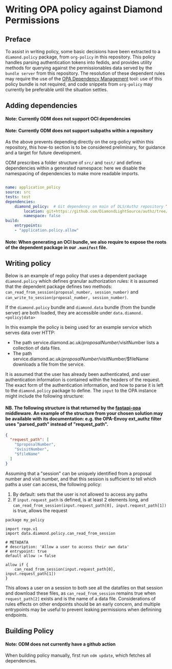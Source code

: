 # Writing OPA policy against Diamond Permissions

## Preface

To assist in writing policy, some basic decisions have been extracted to a `diamond.policy` package, from `org-policy` in this repository. This policy handles parsing authentication tokens into fedids, and provides utility methods for querying against the permissionables data served by the `bundle server` from this repository. The resolution of these dependent rules may require the use of the [OPA Dependency Management](https://github.com/johanfylling/opa-dependency-manager/) tool: use of this policy bundle is not required, and code snippets from `org-policy` may currently be preferable until the situation settles.

## Adding dependencies

#### Note: Currently ODM does not support OCI dependencies
#### Note: Currently ODM does not support subpaths within a repository

As the above prevents depending directly on the org-policy within this repository, this how-to section is to be considered preliminary, for guidance and a target for future development.

ODM prescribes a folder structure of `src/` and `test/` and defines dependencies within a generated namespace: here we disable the namespacing of dependencies to make more readable imports.

```yaml

name: application_policy
source: src
tests: test
dependencies:
    diamond_policy:  # Git dependency on main of DLS/Authz repository TODO: Make OCI dependency
        location: git+https://github.com/DiamondLightSource/authz/tree/main/org-policy
        namespace: false
build:
    entrypoints:
    - "application.policy.allow"
```

#### Note: When generating an OCI bundle, we also require to expose the roots of the dependent package in our `.manifest` file.

## Writing policy

Below is an example of rego policy that uses a dependent package `diamond.policy` which defines granular authorization rules: it is assumed that the dependent package defines two methods: `can_read_from_session(proposal_number, session_number)` and `can_write_to_session(proposal_number, session_number)`. 

If the `diamond.policy` bundle and `diamond.data` bundle (from the bundle server) are both loaded, they are accessible under `data.diamond.<policy|data>`

In this example the policy is being used for an example service which serves data over HTTP:

- The path service.diamond.ac.uk/$proposalNumber/$visitNumber lists a collection of data files.  
- The path service.diamond.ac.uk/$proposalNumber/$visitNumber/$fileName downloads a file from the service.

It is assumed that the user has already been authenticated, and user authentication information is contained within the headers of the request. The exact form of the authentication information, and how to parse it is left to the `diamond.policy` package to define. The `input` to the OPA instance might include the following structure:

#### NB. The following structure is that returned by the [fastapi-opa](https://pypi.org/project/fastapi-opa/) middleware. An example of the structure from your chosen solution may be available with its documentation: e.g. the OPA-Envoy ext_authz filter uses "parsed_path" instead of "request_path".
```json
{
  "request_path": [
    "$proposalNumber",
    "$visitNumber",
    "$fileName"
  ]
}
```

Assuming that a "session" can be uniquely identified from a proposal number and visit number, and that this session is sufficient to tell which paths a user can access, the following policy:

1. By default: sets that the user is not allowed to access any paths
2. If `input.request_path` is defined, is at least 2 elements long, and `can_read_from_session(input.request_path[0], input.request_path[1])` is true, allows the request

```rego
package my_policy

import rego.v1
import data.diamond.policy.can_read_from_session

# METADATA
# description: 'Allow a user to access their own data'
# entrypoint: true
default allow := false

allow if {
	can_read_from_session(input.request_path[0], input.request_path[1])
}
```

This allows a user on a session to both see all the datafiles on that session and download these files, as `can_read_from_session` remains true when `request_path[2]` exists and is the name of a data file. Considerations of rules effects on other endpoints should be an early concern, and multiple entrypoints may be useful to prevent leaking permissions when definining endpoints.

## Building Policy

#### Note: ODM does not currently have a github action

When building policy manually, first run `odm update`, which fetches all dependencies.

